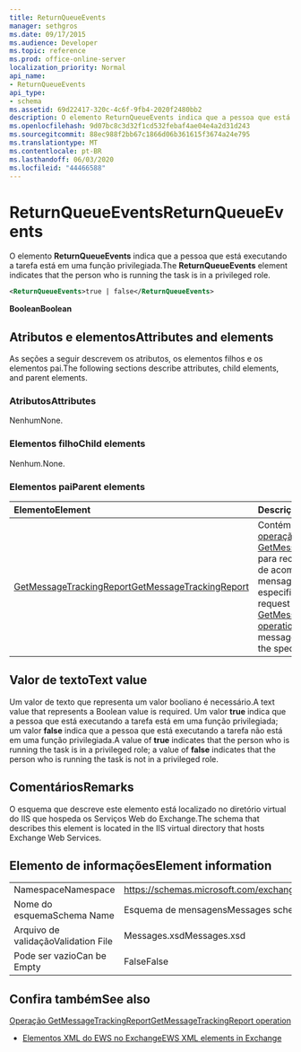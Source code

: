 ```yaml
---
title: ReturnQueueEvents
manager: sethgros
ms.date: 09/17/2015
ms.audience: Developer
ms.topic: reference
ms.prod: office-online-server
localization_priority: Normal
api_name:
- ReturnQueueEvents
api_type:
- schema
ms.assetid: 69d22417-320c-4c6f-9fb4-2020f2480bb2
description: O elemento ReturnQueueEvents indica que a pessoa que está executando a tarefa está em uma função privilegiada.
ms.openlocfilehash: 9d07bc8c3d32f1cd532febaf4ae04e4a2d31d243
ms.sourcegitcommit: 88ec988f2bb67c1866d06b361615f3674a24e795
ms.translationtype: MT
ms.contentlocale: pt-BR
ms.lasthandoff: 06/03/2020
ms.locfileid: "44466588"
---
```

# <a name="returnqueueevents"></a><span data-ttu-id="4650d-103">ReturnQueueEvents</span><span class="sxs-lookup"><span data-stu-id="4650d-103">ReturnQueueEvents</span></span>

<span data-ttu-id="4650d-104">O elemento **ReturnQueueEvents** indica que a pessoa que está executando a tarefa está em uma função privilegiada.</span><span class="sxs-lookup"><span data-stu-id="4650d-104">The **ReturnQueueEvents** element indicates that the person who is running the task is in a privileged role.</span></span> 
  
```XML
<ReturnQueueEvents>true | false</ReturnQueueEvents>
```

 <span data-ttu-id="4650d-105">**Boolean**</span><span class="sxs-lookup"><span data-stu-id="4650d-105">**Boolean**</span></span>
## <a name="attributes-and-elements"></a><span data-ttu-id="4650d-106">Atributos e elementos</span><span class="sxs-lookup"><span data-stu-id="4650d-106">Attributes and elements</span></span>

<span data-ttu-id="4650d-107">As seções a seguir descrevem os atributos, os elementos filhos e os elementos pai.</span><span class="sxs-lookup"><span data-stu-id="4650d-107">The following sections describe attributes, child elements, and parent elements.</span></span>
  
### <a name="attributes"></a><span data-ttu-id="4650d-108">Atributos</span><span class="sxs-lookup"><span data-stu-id="4650d-108">Attributes</span></span>

<span data-ttu-id="4650d-109">Nenhum</span><span class="sxs-lookup"><span data-stu-id="4650d-109">None.</span></span>
  
### <a name="child-elements"></a><span data-ttu-id="4650d-110">Elementos filho</span><span class="sxs-lookup"><span data-stu-id="4650d-110">Child elements</span></span>

<span data-ttu-id="4650d-111">Nenhum.</span><span class="sxs-lookup"><span data-stu-id="4650d-111">None.</span></span>
  
### <a name="parent-elements"></a><span data-ttu-id="4650d-112">Elementos pai</span><span class="sxs-lookup"><span data-stu-id="4650d-112">Parent elements</span></span>

|<span data-ttu-id="4650d-113">**Elemento**</span><span class="sxs-lookup"><span data-stu-id="4650d-113">**Element**</span></span>|<span data-ttu-id="4650d-114">**Descrição**</span><span class="sxs-lookup"><span data-stu-id="4650d-114">**Description**</span></span>|
|:-----|:-----|
|[<span data-ttu-id="4650d-115">GetMessageTrackingReport</span><span class="sxs-lookup"><span data-stu-id="4650d-115">GetMessageTrackingReport</span></span>](getmessagetrackingreport.md) <br/> |<span data-ttu-id="4650d-116">Contém a solicitação para a [operação GetMessageTrackingReport](getmessagetrackingreport-operation.md) para recuperar o relatório de acompanhamento de mensagens completo da ID especificada.</span><span class="sxs-lookup"><span data-stu-id="4650d-116">Contains the request for the [GetMessageTrackingReport operation](getmessagetrackingreport-operation.md) to retrieve the full message tracking report for the specified ID.</span></span>  <br/> |
   
## <a name="text-value"></a><span data-ttu-id="4650d-117">Valor de texto</span><span class="sxs-lookup"><span data-stu-id="4650d-117">Text value</span></span>

<span data-ttu-id="4650d-118">Um valor de texto que representa um valor booliano é necessário.</span><span class="sxs-lookup"><span data-stu-id="4650d-118">A text value that represents a Boolean value is required.</span></span> <span data-ttu-id="4650d-119">Um valor **true** indica que a pessoa que está executando a tarefa está em uma função privilegiada; um valor **false** indica que a pessoa que está executando a tarefa não está em uma função privilegiada.</span><span class="sxs-lookup"><span data-stu-id="4650d-119">A value of **true** indicates that the person who is running the task is in a privileged role; a value of **false** indicates that the person who is running the task is not in a privileged role.</span></span> 
  
## <a name="remarks"></a><span data-ttu-id="4650d-120">Comentários</span><span class="sxs-lookup"><span data-stu-id="4650d-120">Remarks</span></span>

<span data-ttu-id="4650d-121">O esquema que descreve este elemento está localizado no diretório virtual do IIS que hospeda os Serviços Web do Exchange.</span><span class="sxs-lookup"><span data-stu-id="4650d-121">The schema that describes this element is located in the IIS virtual directory that hosts Exchange Web Services.</span></span>
  
## <a name="element-information"></a><span data-ttu-id="4650d-122">Elemento de informações</span><span class="sxs-lookup"><span data-stu-id="4650d-122">Element information</span></span>

|||
|:-----|:-----|
|<span data-ttu-id="4650d-123">Namespace</span><span class="sxs-lookup"><span data-stu-id="4650d-123">Namespace</span></span>  <br/> |https://schemas.microsoft.com/exchange/services/2006/messages  <br/> |
|<span data-ttu-id="4650d-124">Nome do esquema</span><span class="sxs-lookup"><span data-stu-id="4650d-124">Schema Name</span></span>  <br/> |<span data-ttu-id="4650d-125">Esquema de mensagens</span><span class="sxs-lookup"><span data-stu-id="4650d-125">Messages schema</span></span>  <br/> |
|<span data-ttu-id="4650d-126">Arquivo de validação</span><span class="sxs-lookup"><span data-stu-id="4650d-126">Validation File</span></span>  <br/> |<span data-ttu-id="4650d-127">Messages.xsd</span><span class="sxs-lookup"><span data-stu-id="4650d-127">Messages.xsd</span></span>  <br/> |
|<span data-ttu-id="4650d-128">Pode ser vazio</span><span class="sxs-lookup"><span data-stu-id="4650d-128">Can be Empty</span></span>  <br/> |<span data-ttu-id="4650d-129">False</span><span class="sxs-lookup"><span data-stu-id="4650d-129">False</span></span>  <br/> |
   
## <a name="see-also"></a><span data-ttu-id="4650d-130">Confira também</span><span class="sxs-lookup"><span data-stu-id="4650d-130">See also</span></span>



[<span data-ttu-id="4650d-131">Operação GetMessageTrackingReport</span><span class="sxs-lookup"><span data-stu-id="4650d-131">GetMessageTrackingReport operation</span></span>](getmessagetrackingreport-operation.md)


- [<span data-ttu-id="4650d-132">Elementos XML do EWS no Exchange</span><span class="sxs-lookup"><span data-stu-id="4650d-132">EWS XML elements in Exchange</span></span>](ews-xml-elements-in-exchange.md)

